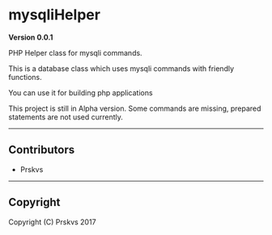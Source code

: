 # mysqliHelper

**Version 0.0.1**

PHP Helper class for mysqli commands.

This is a database class which uses mysqli commands with friendly functions.

You can use it for building php applications

This project is still in Alpha version. Some commands are missing, prepared statements are not used currently.

---

Contributors
---

- Prskvs

---
Copyright
---

Copyright (C) Prskvs 2017

